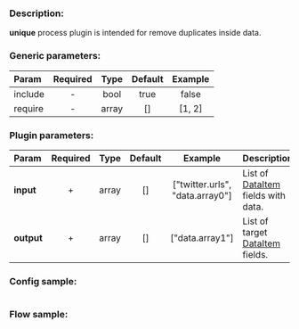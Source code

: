### Description:

**unique** process plugin is intended for remove duplicates inside data.


### Generic parameters:

| Param   | Required | Type  | Default | Example |
|:--------|:--------:|:-----:|:-------:|:-------:|
| include |    -     | bool  |  true   |  false  |
| require |    -     | array |   []    | [1, 2]  |


### Plugin parameters:

| Param      | Required | Type  | Default |             Example             | Description |
|:-----------|:--------:|:-----:|:-------:|:-------------------------------:|:------------|
| **input**  |    +     | array |   []    | ["twitter.urls", "data.array0"] | List of [DataItem](https://github.com/livelace/gosquito/blob/master/docs/data.md) fields with data.            |
| **output** |    +     | array |   []    |         ["data.array1"]         | List of target [DataItem](https://github.com/livelace/gosquito/blob/master/docs/data.md) fields.            |

### Config sample:

```toml

```

### Flow sample:

```yaml
```